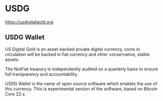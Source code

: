 USDG
=====================================

https://usdigitalgold.org

USDG Wallet
----------------

US Digital Gold is an asset-backed private digital currency, coins in circulation will be backed in fiat currency and other conservative, stable assets.

The NotFiat treasury is independently audited on a quarterly basis to ensure full transparency and accountability.

USDG Wallet is the name of open source software which enables the use of this currency. This is experimental version of the software, based on Bitcoin Core 22.x.
